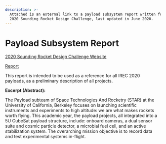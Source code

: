 ```yaml
---
description: >-
  Attached is an external link to a payload subsystem report written for the
  2020 Sounding Rocket Design Challenge, last updated in June 2020.
---
```


# Payload Subsystem Report

[2020 Sounding Rocket Design Challenge Website](https://www.garciasystems.space/sounding-rocket-design-challenge)

[Report](https://drive.google.com/open?id=1PVqXFIP02HSEV3VxLj63TvwmL2uR8eLa)

This report is intended to be used as a reference for all IREC 2020 payloads, as a preliminary description of all projects.

**Excerpt (Abstract):**

The Payload subteam of Space Technologies And Rocketry (STAR) at the University of California, Berkeley focuses on launching scientific instruments and experiments to high altitude: we are what makes rockets worth flying. This academic year, the payload projects, all integrated into a 5U CubeSat payload structure, include: onboard cameras, a dual sensor suite and cosmic particle detector, a microbial fuel cell, and an active stabilization system. The overarching mission objective is to record data and test experimental systems in-flight.
